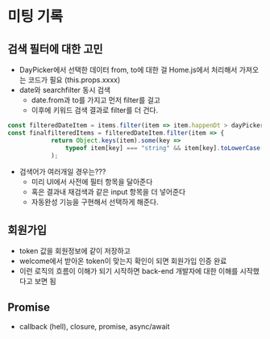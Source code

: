 # 미팅 기록

## 검색 필터에 대한 고민

- DayPicker에서 선택한 데이터 from, to에 대한 걸 Home.js에서 처리해서 가져오는 코드가 필요 (this.props.xxxx)
- date와 searchfilter 동시 검색
  - date.from과 to를 가지고 먼저 filter를 걸고
  - 이후에 키워드 검색 결과로 filter를 더 건다.

``` javascript
const filteredDateItem = items.filter(item => item.happenDt > dayPicker.from && item.happenDt < dayPicker.to);
const finalfilteredItems = filteredDateItem.filter(item => {
			return Object.keys(item).some(key =>
				typeof item[key] === "string" && item[key].toLowerCase().includes(lowercaseFilter)
			);
```

- 검색어가 여러개일 경우는???
  - 미리 UI에서 사전에 필터 항목을 달아준다
  - 혹은 결과내 재검색과 같은 input 항목을 더 넣어준다
  - 자동완성 기능을 구현해서 선택하게 해준다.

## 회원가입

- token 값을 회원정보에 같이 저장하고
- welcome에서 받아온 token이 맞는지 확인이 되면 회원가입 인증 완료
- 이런 로직의 흐름이 이해가 되기 시작하면 back-end 개발자에 대한 이해를 시작했다고 보면 됨

## Promise

- callback (hell), closure, promise, async/await
